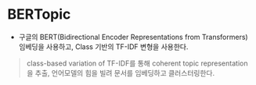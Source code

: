 # BERTopic

- 구글의 BERT(Bidirectional Encoder Representations from Transformers) 임베딩을 사용하고, Class 기반의 TF-IDF 변형을 사용한다.

> class-based variation of TF-IDF를 통해 coherent topic representation을 추출, 언어모델의 힘을 빌려 문서를 임베딩하고 클러스터링한다.
